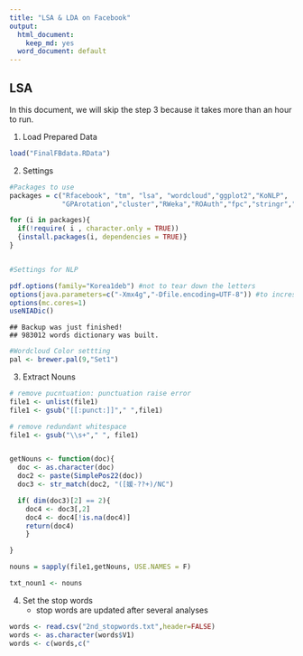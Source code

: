 ```yaml
---
title: "LSA & LDA on Facebook"
output:
  html_document:
    keep_md: yes
  word_document: default
---
```


## LSA

In this document, we will skip the step 3 because it takes more than an hour to run.

1. Load Prepared Data


```r
load("FinalFBdata.RData")
```

2. Settings

```r
#Packages to use
packages = c("Rfacebook", "tm", "lsa", "wordcloud","ggplot2","KoNLP",
             "GPArotation","cluster","RWeka","ROAuth","fpc","stringr","ape","devtools")

for (i in packages){
  if(!require( i , character.only = TRUE))
  {install.packages(i, dependencies = TRUE)}
}


#Settings for NLP

pdf.options(family="Korea1deb") #not to tear down the letters
options(java.parameters=c("-Xmx4g","-Dfile.encoding=UTF-8")) #to increse heap size of rjava
options(mc.cores=1)
useNIADic()
```

```
## Backup was just finished!
## 983012 words dictionary was built.
```

```r
#Wordcloud Color settting
pal <- brewer.pal(9,"Set1")
```

3. Extract Nouns

```r
# remove pucntuation: punctuation raise error
file1 <- unlist(file1)
file1 <- gsub("[[:punct:]]"," ",file1)

# remove redundant whitespace
file1 <- gsub("\\s+"," ", file1)


getNouns <- function(doc){
  doc <- as.character(doc)
  doc2 <- paste(SimplePos22(doc))
  doc3 <- str_match(doc2, "([媛-??+)/NC")

  if( dim(doc3)[2] == 2){
    doc4 <- doc3[,2]
    doc4 <- doc4[!is.na(doc4)]
    return(doc4)
    }

}

nouns = sapply(file1,getNouns, USE.NAMES = F)

txt_noun1 <- nouns
```

4. Set the stop words
    * stop words are updated after several analyses

```r
words <- read.csv("2nd_stopwords.txt",header=FALSE)
words <- as.character(words$V1)
words <- c(words,c("